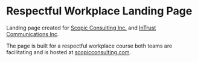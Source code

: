 # Respectful Workplace Landing Page

Landing page created for [Scopic Consulting Inc.](scopicconsulting.com) and [InTrust Communications Inc](intrustcommunications.com).

The page is built for a respectful workplace course both teams are facilitating and is hosted at [scopicconsulting.com](scopicconsulting.com).
